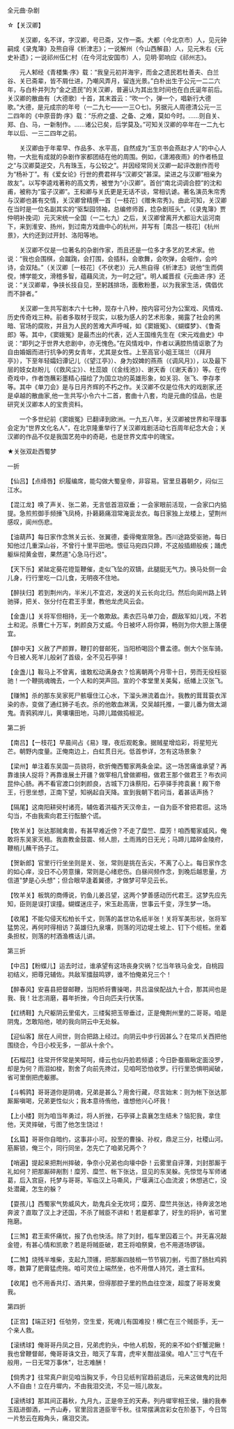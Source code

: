 <!-- { "loadSidebar": true } -->
全元曲·杂剧

☆【关汉卿】
 
　　关汉卿，名不详，字汉卿，号已斋，又作一斋。大都（今北京市）人，见元钟嗣成《录鬼簿》及熊自得《析津志》；一说解州（今山西解县）人，见元朱右《元史补遗》；一说祁州伍仁村（在今河北安国市）人，见明·郭响应《祁州志》。

　　元人邾经《青楼集·序》载：“我皇元初并海宇，而金之遗民若杜善夫、白兰谷、关已斋辈，皆不屑仕进，乃嘲风弄月，留连光景。”白朴出生于公元一二二六年，与白朴并列为“金之遗民”的关汉卿，普遍认为其出生时间也在白氏诞年前后。关汉卿的散曲有〔大德歌〕十首，其末首云：“吹一个，弹一个，唱新行大德歌。”大德，是元成宗的年号（一二九七——一三○七)。另据元人周德清公元一三二四年的《中原音韵·序》载：“乐府之盛、之备、之难，莫如今时。……则自关、郑、白、马，一新制作。……诸公已矣，后学莫及。”可知关汉卿的卒年在一二九七年以后、一三二四年之前。

　　关汉卿由于年辈早、作品多、水平高，自然成为“玉京书会燕赵才人”的中心人物，一大批有成就的杂剧作家都团结在他的周围。例如，《潇湘夜雨》的作者杨显之“与汉卿莫逆交，凡有珠玉，与公较之”。并因经常同关汉卿一起评改剧作而号为“杨补丁”。有《爱女论》行世的费君祥与“汉卿交”甚深。梁进之与汉卿“相亲为故友”。以写李逵戏著称的高文秀，被誉为“小汉卿”。首创“南北词调合腔”的沈和甫，被称为“蛮子汉卿”。王和卿与关氏更是无话不谈，常相讥谑。著名演员朱帘秀与汉卿也甚有交情，关汉卿曾精撰一首〔一枝花〕《赠朱帘秀》。由此可知，关汉卿在当时是一位名副其实的“驱梨园领袖，总编修师首，捻杂剧班头”。（《录鬼簿》贾仲明补挽词）元灭宋统一全国（一二七九）之后，关汉卿曾离开大都沿大运河南下，来到淮安、扬州，到过南方戏曲中心的杭州，并写有［南吕·一枝花］《杭州景》，大约还到过开封、洛阳等地。

　　关汉卿不仅是一位著名的杂剧作家，而且还是一位多才多艺的艺术家。他说：“我也会围棋，会蹴踘，会打围，会插科，会歌舞，会吹弹，会咽作，会吟诗，会双陆。”（关汉卿［一枝花］《不伏老》）元人熊自得《析津志》说他“生而倜傥，博学能文，滑稽多智，蕴藉风流，为一时之冠”。明人臧晋叔《元曲进·序》还说：“关汉卿辈，争挟长技自见，至躬践排场，面敷粉墨，以为我家生活，偶倡优而不辞者。”

　　关汉卿一生共写剧本六十七种，现存十八种，按内容可分为公案戏、风情戏、历史传奇戏三种。前者多取材于现实，以极为感人的艺术形象，揭露了社会的黑暗、官场的腐败，并且为人民的苦难大声呼喊，如《窦娥冤》、《蝴蝶梦》、《鲁斋郎》等。其中，《窦娥冤》是最杰出的代表，近人王国维先生在《宋元戏曲史》中说：“即列之于世界大悲剧中，亦无愧色。”在风情戏中，作者以满腔热情讴歌了为自由婚姻而进行抗争的男女青年，尤其是女性。上至高官小姐王瑞兰（《拜月亭》），下至年轻孀妇谭记儿（《望江亭》）、身为奴婢的燕燕（《调风月》），以及最下层的妓女赵盼儿（《救风尘》）、杜蕊娘（《金线池》）、谢天香（《谢天香》）等。在传奇戏中，作者饱蘸彩墨精心描绘了为国立功的英雄形象，如关羽、张飞、李存孝等。其中《单刀会》是与日月齐辉的不朽之作。关汉卿不仅是位伟大的戏剧家,还是卓越的散曲家,他一生共写小令六十二首，套曲十八套，均是元曲的佳品，也是研究关汉卿本人的宝贵资料。

　　一个多世纪前《窦娥冤》已翻译到欧洲。一九五八年，关汉卿被世界和平理事会定为“世界文化名人”，在北京隆重举行了关汉卿戏剧活动七百周年纪念大会；关汉卿的作品不仅是我国艺苑中的奇葩，也是世界文库中的瑰宝。 

 
 

★关张双赴西蜀梦

一折

【仙吕】【点绛唇】织履编席，能勾做大蜀皇帝，非容易。官里旦暮朝夕，闷似三江水。

【混江龙】唤了声关、张二弟，无言低首泪双垂；一会家眼前活现，一会家口内掂提。急煎煎御手频捶飞凤椅，扑籁籁痛泪常淹衮龙衣。每日家独上龙楼上，望荆州感叹，阆州伤悲。

【油葫芦】每日家作念煞关云长、张翼德，委得俺宣限急。西川途路受驱驰，每日知他过几重深山谷，不曾行十里平田地。恨征马宛四只蹄，不这般插翅般疾；踊虎躯纵彻黄金辔，果然道"心急马行迟"。

【天下乐】紧跐定葵花镫踅鞭催，走似飞坠的双镝，此腿脡无气力。换马处侧一会儿身，行行里吃一口儿食，无明夜不住地。

【醉扶归】若到荆州内，半米儿不宜迟，发送的关云长向北归。然后向阆州路上转驰驿，把关、张分付在君王手里，教他龙虎风云会。

【金盏儿】关将军但相持，无一个敢欺敌。素衣匹马单刀会，觑敌军如儿戏，不若土和泥。杀曹仁十万军，刺颜良万丈威。今日被坏人将你算，畅则为你大胆上落便宜。

【醉中天】义赦了严颜罪，鞭打的督邮死，当阳桥喝回个曹孟德。倒大个张车骑。今日被人死羊儿般剁了首级，全不见石亭驿！

【金盏儿】鞍马上不曾离，谁敢松动满身衣？恰离朝两个月零十日，劳而无役枉驱驰！一个鞭挑魂魄去，一个人和的哭声回。宣的个孝堂里关美髯，纸幡上汉张飞。

【赚煞】杀的那东吴家死尸骸堰住江心水，下溜头淋流着血汁。我教的茸茸蓑衣浑染的赤，变做了通红狮子毛衣。杀的他敢血淋漓，交吴越托推，一霎儿番为做太湖鬼。青鸦鸦岸儿，黄壤壤田地，马蹄儿踏做捣椒泥。


第二折

【南吕】【一枝花】早晨间占《易》理，夜后观乾象。据贼星增焰彩，将星短光芒。朝野内度量。正俺南边上，白虹贯日光。低首参详，怎有这场景象？

【梁州】单注着东吴国一员骁将，砍折俺西蜀家两条金梁。这一场苦痛谁承望？再靠谁挟人捉将？再靠谁展土开疆？做宰相几曾做卿相，做君王那个做君王？布衣间昆仲心肠。再不看官渡口剑刺颜良，古城下刀诛蔡阳，石亭驿手挎袁襄！殿下帝王，行思坐想，正南下望，知祸起自天降。宣到我朝下若问当，着甚话声扬？

【隔尾】这南阳耕臾村诸亮，辅佐着洪福齐天汉帝主，一自为臣不曾把君诳。这场勾当，不由我索向君王行酝酿个谎。

【牧羊关】张达那贼禽兽，有甚早难近傍？不走了糜竺、糜芳！咱西蜀家威风，俺敢将东吴家灭相。我直教金鼓震、倾人胆，土雨溅的日无光；马蹄儿踏碎金陵府，鞭梢儿蘸干扬子江。

【贺新郎】官里行行坐坐则是关、张，常则是挑在舌尖，不离了心上。每日家作念的如心痒，没日不心劳意攘，常则是心绪悲伤。白昼间频作念，到晚后越思量，方信道"梦是心头想"；但合眼早逢着翼德，才做梦可早见云长。

【牧羊关】板筑的商傅说，钓鱼儿姜吕望，这两个梦善感动历代君王。这梦先应先知，臣则是误打误撞。蝴蝶迷庄子，宋玉赴高唐，世事云千变，浮生梦一场。

【收尾】不能勾侵天松柏长千丈，则落的盖世功名纸半张！关将军美形状，张将军猛势况，再何时得相访？英雄归九泉壤，则落的河边堤土坡上、钉下个缆桩。坐着条担杖，则落的村酒渔樵话儿讲。


第三折

【中吕】【粉蝶儿】运去时过，谁承望有这场丧身灾祸？忆当年铁马金戈，自桃园初结义，把尊兄辅佐。共敌军擂鼓鸣锣，谁不怕俺弟兄三个！

【醉春风】安喜县把督邮鞭，当阳桥将曹操喝，共吕温侯配战九十合，那其间也是我、我！壮志消磨，暮年折挫，今日向匹夫行伏落。

【红绣鞋】九尺躯阴云里偌大，三缕髯把玉带垂过，正是俺荆州里的二哥哥。咱是阴鬼，怎敢陷他，唬的我向阴云中无处躲。

【迎仙客】居在人间世，则合把路上经过。向阴云中步行因甚么？在常爪关西把他围绕合，今日小校无多，一部从十余个。

【石榴花】往常开怀常是笑呵呵，绛云也似丹脸若频婆；今日卧蚕眉瞅定面没罗，却是为何？雨泪如梭，割舍了向前先搀过，见咱呵恐怕收罗。行行里恐惧明闻破，省可里倒把虎躯挪。

【斗鹌鹑】哥哥道你是阴魂，兄弟是甚么？用舍行藏，尽言始末：则为帐下张达那厮厮嗔喝，兄弟更性似火；我本意待侑他，谁想他兴心坏我！

【上小楼】则为咱当年勇过，将人折挫，石亭驿上袁襄怎生结未？恼犯我，拿住他，天灵摔破，亏图了他怎生饶过！

【幺篇】哥哥你自暗约，这事非小可。投至的曹操、孙权，鼎足三分，社稷山河。筋厮锁，俺三个，同行同坐，怎先亡了咱弟兄两个？

【哨遍】提起来把荆州摔破，争奈小兄弟也向壕中卧！云雾里自评薄，刘封那厮于礼如何？把那厮碎剐割！糜芳、糜竺、帐下张达，显见的东吴躲。先惊觉与军师诸葛，后入宫庭，托梦与哥哥。军临汉上马嘶风，尸堰满江心血流波；休想逃亡，没处潜藏，怎生的躲？

【耍孩儿】西蜀家气势威风大，助鬼兵全无坎坷；糜芳、糜竺共张达，待奔波怎地奔波？直取了汉上才还国，不杀了贼臣不讲和！若是都拿了，好生的将护，省可里拖磨。

【三煞】君王索怀痛忧，报了仇也快活。除了刘封，槛车里囚着三个。并无喜况敲金镫，有甚心情和凯歌？若是将贼臣破，君王将咱祭奠，也不用道场锣钹。

【二煞】烧残半堆柴，支起九顶镬，把那厮四肢梢一节节钢刀剉，亏图了肠肚鸡鸦啄，数算了肥膏猛虎拖。咱可灵位上端然坐，也不用僧人持咒，道士宣科。

【收尾】也不用香共灯、酒共果，但得那腔子里的热血往空泼，超度了哥哥发奠我。


第四折

【正宫】【端正好】任劬劳，空生爱，死魂儿有国难投！横亡在三个贼臣手，无一个亲人救。

【滚绣球】俺哥哥丹凤之目，兄弟虎豹头，中他人机彀，死的来不如个虾蟹泥鳅！我也曾鞭督邮，俺哥哥诛文丑，暗灭了车胄，虎牢关酣战温侯。咱人"三寸气在千般用，一日无常万事休"，壮志难酬！

【倘秀才】往常真户尉见咱当胸叉手，今日见纸判官趋前退后，元来这做鬼的比阳人不自由！立在丹墀内，不由我泪交流，不见一班儿故友。

【滚绣球】那其间正暮秋，九月九，正是帝王的天寿。列丹墀宰相王侯，攘的我奉玉瓯进御酒，一齐山寿，官里回言道臣宰千秋。往常摆满宫彩女在阶基下，今日驾一片愁云在殿角头，痛泪交流。

